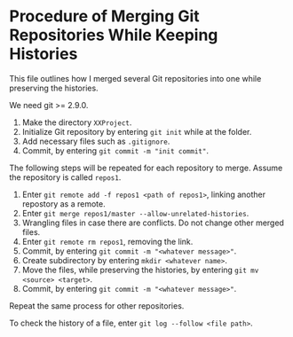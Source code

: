 # Procedure of Merging Git Repositories While Keeping Histories

This file outlines how I merged several Git repositories into
one while preserving the histories.

We need git >= 2.9.0.

1. Make the directory `XXProject`.
2. Initialize Git repository by entering `git init` while at the folder.
3. Add necessary files such as `.gitignore`.
4. Commit, by entering `git commit -m "init commit"`.

The following steps will be repeated for each repository to merge.
Assume the repository is called `repos1`.

1. Enter `git remote add -f repos1 <path of repos1>`, linking another 
repostory as a remote.
2. Enter `git merge repos1/master --allow-unrelated-histories`.
3. Wrangling files in case there are conflicts. Do not change other merged files.
4. Enter `git remote rm repos1`, removing the link.
5. Commit, by entering `git commit -m "<whatever message>"`.
6. Create subdirectory by entering `mkdir <whatever name>`.
7. Move the files, while preserving the histories, by entering `git mv <source> <target>`.
8. Commit, by entering `git commit -m "<whatever message>"`.

Repeat the same process for other repositories.

To check the history of a file, enter `git log --follow <file path>`.